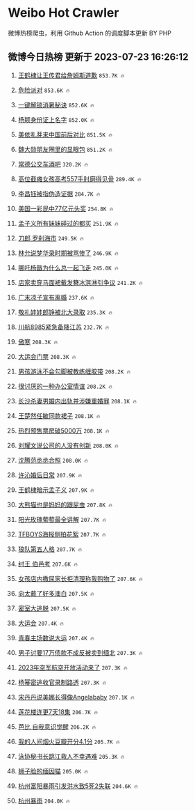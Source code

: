# Weibo Hot Crawler 



微博热榜爬虫，利用 Github Action 的调度脚本更新 BY PHP 


## 微博今日热榜 更新于 2023-07-23 16:26:12 
1. [王鹤棣让王传君给詹姆斯道歉](https://s.weibo.com/weibo?q=%23%E7%8E%8B%E9%B9%A4%E6%A3%A3%E8%AE%A9%E7%8E%8B%E4%BC%A0%E5%90%9B%E7%BB%99%E8%A9%B9%E5%A7%86%E6%96%AF%E9%81%93%E6%AD%89%23&t=31&band_rank=1&Refer=top) `853.7K 🔥` 

1. [危险派对](https://s.weibo.com/weibo?q=%E5%8D%B1%E9%99%A9%E6%B4%BE%E5%AF%B9&t=31&band_rank=2&Refer=top) `853.6K 🔥` 

1. [一键解锁消暑秘诀](https://s.weibo.com/weibo?q=%23%E4%B8%80%E9%94%AE%E8%A7%A3%E9%94%81%E6%B6%88%E6%9A%91%E7%A7%98%E8%AF%80%23&t=31&band_rank=3&Refer=top) `852.6K 🔥` 

1. [杨颖身份证上名字](https://s.weibo.com/weibo?q=%E6%9D%A8%E9%A2%96%E8%BA%AB%E4%BB%BD%E8%AF%81%E4%B8%8A%E5%90%8D%E5%AD%97&t=31&band_rank=4&Refer=top) `852.0K 🔥` 

1. [美依礼芽来中国前后对比](https://s.weibo.com/weibo?q=%23%E7%BE%8E%E4%BE%9D%E7%A4%BC%E8%8A%BD%E6%9D%A5%E4%B8%AD%E5%9B%BD%E5%89%8D%E5%90%8E%E5%AF%B9%E6%AF%94%23&t=31&band_rank=5&Refer=top) `851.5K 🔥` 

1. [魏大勋朋友圈里的显眼包](https://s.weibo.com/weibo?q=%23%E9%AD%8F%E5%A4%A7%E5%8B%8B%E6%9C%8B%E5%8F%8B%E5%9C%88%E9%87%8C%E7%9A%84%E6%98%BE%E7%9C%BC%E5%8C%85%23&t=31&band_rank=6&Refer=top) `851.2K 🔥` 

1. [常德公交车酒吧](https://s.weibo.com/weibo?q=%E5%B8%B8%E5%BE%B7%E5%85%AC%E4%BA%A4%E8%BD%A6%E9%85%92%E5%90%A7&t=31&band_rank=7&Refer=top) `320.2K 🔥` 

1. [高位截瘫女孩高考557手肘磨得见骨](https://s.weibo.com/weibo?q=%23%E9%AB%98%E4%BD%8D%E6%88%AA%E7%98%AB%E5%A5%B3%E5%AD%A9%E9%AB%98%E8%80%83557%E6%89%8B%E8%82%98%E7%A3%A8%E5%BE%97%E8%A7%81%E9%AA%A8%23&t=31&band_rank=8&Refer=top) `289.4K 🔥` 

1. [李昌钰被指伪造证据](https://s.weibo.com/weibo?q=%23%E6%9D%8E%E6%98%8C%E9%92%B0%E8%A2%AB%E6%8C%87%E4%BC%AA%E9%80%A0%E8%AF%81%E6%8D%AE%23&t=31&band_rank=9&Refer=top) `284.7K 🔥` 

1. [美国一彩民中77亿元头奖](https://s.weibo.com/weibo?q=%23%E7%BE%8E%E5%9B%BD%E4%B8%80%E5%BD%A9%E6%B0%91%E4%B8%AD77%E4%BA%BF%E5%85%83%E5%A4%B4%E5%A5%96%23&t=31&band_rank=10&Refer=top) `254.8K 🔥` 

1. [孟子义所有妹妹碰过的都买](https://s.weibo.com/weibo?q=%23%E5%AD%9F%E5%AD%90%E4%B9%89%E6%89%80%E6%9C%89%E5%A6%B9%E5%A6%B9%E7%A2%B0%E8%BF%87%E7%9A%84%E9%83%BD%E4%B9%B0%23&t=31&band_rank=11&Refer=top) `251.9K 🔥` 

1. [刀郎 罗刹海市](https://s.weibo.com/weibo?q=%E5%88%80%E9%83%8E%20%E7%BD%97%E5%88%B9%E6%B5%B7%E5%B8%82&t=31&band_rank=12&Refer=top) `249.5K 🔥` 

1. [林允说梦华录时期被骂惨了](https://s.weibo.com/weibo?q=%23%E6%9E%97%E5%85%81%E8%AF%B4%E6%A2%A6%E5%8D%8E%E5%BD%95%E6%97%B6%E6%9C%9F%E8%A2%AB%E9%AA%82%E6%83%A8%E4%BA%86%23&t=31&band_rank=13&Refer=top) `246.9K 🔥` 

1. [哪吒杨戬为什么总一起飞走](https://s.weibo.com/weibo?q=%E5%93%AA%E5%90%92%E6%9D%A8%E6%88%AC%E4%B8%BA%E4%BB%80%E4%B9%88%E6%80%BB%E4%B8%80%E8%B5%B7%E9%A3%9E%E8%B5%B0&t=31&band_rank=14&Refer=top) `245.0K 🔥` 

1. [店家卖穿马面裙戴发簪冰淇淋引争议](https://s.weibo.com/weibo?q=%23%E5%BA%97%E5%AE%B6%E5%8D%96%E7%A9%BF%E9%A9%AC%E9%9D%A2%E8%A3%99%E6%88%B4%E5%8F%91%E7%B0%AA%E5%86%B0%E6%B7%87%E6%B7%8B%E5%BC%95%E4%BA%89%E8%AE%AE%23&t=31&band_rank=15&Refer=top) `241.2K 🔥` 

1. [广末凉子宣布离婚](https://s.weibo.com/weibo?q=%23%E5%B9%BF%E6%9C%AB%E5%87%89%E5%AD%90%E5%AE%A3%E5%B8%83%E7%A6%BB%E5%A9%9A%23&t=31&band_rank=16&Refer=top) `237.6K 🔥` 

1. [敬礼娃娃郎铮被北大录取](https://s.weibo.com/weibo?q=%23%E6%95%AC%E7%A4%BC%E5%A8%83%E5%A8%83%E9%83%8E%E9%93%AE%E8%A2%AB%E5%8C%97%E5%A4%A7%E5%BD%95%E5%8F%96%23&t=31&band_rank=17&Refer=top) `235.3K 🔥` 

1. [川航8985紧急备降江苏](https://s.weibo.com/weibo?q=%23%E5%B7%9D%E8%88%AA8985%E7%B4%A7%E6%80%A5%E5%A4%87%E9%99%8D%E6%B1%9F%E8%8B%8F%23&t=31&band_rank=18&Refer=top) `232.7K 🔥` 

1. [傲寒](https://s.weibo.com/weibo?q=%E5%82%B2%E5%AF%92&t=31&band_rank=19&Refer=top) `208.3K 🔥` 

1. [大运会门票](https://s.weibo.com/weibo?q=%E5%A4%A7%E8%BF%90%E4%BC%9A%E9%97%A8%E7%A5%A8&t=31&band_rank=20&Refer=top) `208.3K 🔥` 

1. [男孩游泳不会勾脚被教练缠胶带](https://s.weibo.com/weibo?q=%23%E7%94%B7%E5%AD%A9%E6%B8%B8%E6%B3%B3%E4%B8%8D%E4%BC%9A%E5%8B%BE%E8%84%9A%E8%A2%AB%E6%95%99%E7%BB%83%E7%BC%A0%E8%83%B6%E5%B8%A6%23&t=31&band_rank=21&Refer=top) `208.2K 🔥` 

1. [很讨厌的一种办公室情谊](https://s.weibo.com/weibo?q=%E5%BE%88%E8%AE%A8%E5%8E%8C%E7%9A%84%E4%B8%80%E7%A7%8D%E5%8A%9E%E5%85%AC%E5%AE%A4%E6%83%85%E8%B0%8A&t=31&band_rank=22&Refer=top) `208.2K 🔥` 

1. [长沙杀妻男婚内出轨并涉嫌重婚罪](https://s.weibo.com/weibo?q=%23%E9%95%BF%E6%B2%99%E6%9D%80%E5%A6%BB%E7%94%B7%E5%A9%9A%E5%86%85%E5%87%BA%E8%BD%A8%E5%B9%B6%E6%B6%89%E5%AB%8C%E9%87%8D%E5%A9%9A%E7%BD%AA%23&t=31&band_rank=23&Refer=top) `208.1K 🔥` 

1. [王楚然任敏同款裙子](https://s.weibo.com/weibo?q=%23%E7%8E%8B%E6%A5%9A%E7%84%B6%E4%BB%BB%E6%95%8F%E5%90%8C%E6%AC%BE%E8%A3%99%E5%AD%90%23&t=31&band_rank=24&Refer=top) `208.1K 🔥` 

1. [热烈预售票房破5000万](https://s.weibo.com/weibo?q=%23%E7%83%AD%E7%83%88%E9%A2%84%E5%94%AE%E7%A5%A8%E6%88%BF%E7%A0%B45000%E4%B8%87%23&t=31&band_rank=25&Refer=top) `208.1K 🔥` 

1. [刘耀文说公司的人没有创新](https://s.weibo.com/weibo?q=%23%E5%88%98%E8%80%80%E6%96%87%E8%AF%B4%E5%85%AC%E5%8F%B8%E7%9A%84%E4%BA%BA%E6%B2%A1%E6%9C%89%E5%88%9B%E6%96%B0%23&t=31&band_rank=26&Refer=top) `208.0K 🔥` 

1. [沈腾范丞丞合照](https://s.weibo.com/weibo?q=%23%E6%B2%88%E8%85%BE%E8%8C%83%E4%B8%9E%E4%B8%9E%E5%90%88%E7%85%A7%23&t=31&band_rank=27&Refer=top) `208.0K 🔥` 

1. [许沁婚后日常](https://s.weibo.com/weibo?q=%23%E8%AE%B8%E6%B2%81%E5%A9%9A%E5%90%8E%E6%97%A5%E5%B8%B8%23&t=31&band_rank=28&Refer=top) `207.9K 🔥` 

1. [王鹤棣暗示孟子义](https://s.weibo.com/weibo?q=%23%E7%8E%8B%E9%B9%A4%E6%A3%A3%E6%9A%97%E7%A4%BA%E5%AD%9F%E5%AD%90%E4%B9%89%23&t=31&band_rank=29&Refer=top) `207.9K 🔥` 

1. [大熊猫也是妈妈的跟屁虫](https://s.weibo.com/weibo?q=%23%E5%A4%A7%E7%86%8A%E7%8C%AB%E4%B9%9F%E6%98%AF%E5%A6%88%E5%A6%88%E7%9A%84%E8%B7%9F%E5%B1%81%E8%99%AB%23&t=31&band_rank=30&Refer=top) `207.8K 🔥` 

1. [阳光玫瑰葡萄最全讲解](https://s.weibo.com/weibo?q=%E9%98%B3%E5%85%89%E7%8E%AB%E7%91%B0%E8%91%A1%E8%90%84%E6%9C%80%E5%85%A8%E8%AE%B2%E8%A7%A3&t=31&band_rank=31&Refer=top) `207.7K 🔥` 

1. [TFBOYS海报侧拍花絮](https://s.weibo.com/weibo?q=%23TFBOYS%E6%B5%B7%E6%8A%A5%E4%BE%A7%E6%8B%8D%E8%8A%B1%E7%B5%AE%23&t=31&band_rank=32&Refer=top) `207.7K 🔥` 

1. [狼队第五人格](https://s.weibo.com/weibo?q=%E7%8B%BC%E9%98%9F%E7%AC%AC%E4%BA%94%E4%BA%BA%E6%A0%BC&t=31&band_rank=33&Refer=top) `207.7K 🔥` 

1. [纣王 伯邑考](https://s.weibo.com/weibo?q=%E7%BA%A3%E7%8E%8B%20%E4%BC%AF%E9%82%91%E8%80%83&t=31&band_rank=34&Refer=top) `207.6K 🔥` 

1. [女孩店内撒尿家长拒清理称我购物了](https://s.weibo.com/weibo?q=%23%E5%A5%B3%E5%AD%A9%E5%BA%97%E5%86%85%E6%92%92%E5%B0%BF%E5%AE%B6%E9%95%BF%E6%8B%92%E6%B8%85%E7%90%86%E7%A7%B0%E6%88%91%E8%B4%AD%E7%89%A9%E4%BA%86%23&t=31&band_rank=35&Refer=top) `207.6K 🔥` 

1. [向太戴了好多澳白](https://s.weibo.com/weibo?q=%23%E5%90%91%E5%A4%AA%E6%88%B4%E4%BA%86%E5%A5%BD%E5%A4%9A%E6%BE%B3%E7%99%BD%23&t=31&band_rank=36&Refer=top) `207.5K 🔥` 

1. [密室大逃脱](https://s.weibo.com/weibo?q=%E5%AF%86%E5%AE%A4%E5%A4%A7%E9%80%83%E8%84%B1&t=31&band_rank=37&Refer=top) `207.5K 🔥` 

1. [大运会](https://s.weibo.com/weibo?q=%E5%A4%A7%E8%BF%90%E4%BC%9A&t=31&band_rank=38&Refer=top) `207.4K 🔥` 

1. [青春主场数说大运](https://s.weibo.com/weibo?q=%23%E9%9D%92%E6%98%A5%E4%B8%BB%E5%9C%BA%E6%95%B0%E8%AF%B4%E5%A4%A7%E8%BF%90%23&t=31&band_rank=39&Refer=top) `207.4K 🔥` 

1. [男子讨要17万债款不成反被卖到缅北](https://s.weibo.com/weibo?q=%23%E7%94%B7%E5%AD%90%E8%AE%A8%E8%A6%8117%E4%B8%87%E5%80%BA%E6%AC%BE%E4%B8%8D%E6%88%90%E5%8F%8D%E8%A2%AB%E5%8D%96%E5%88%B0%E7%BC%85%E5%8C%97%23&t=31&band_rank=40&Refer=top) `207.3K 🔥` 

1. [2023年空军航空开放活动来了](https://s.weibo.com/weibo?q=%232023%E5%B9%B4%E7%A9%BA%E5%86%9B%E8%88%AA%E7%A9%BA%E5%BC%80%E6%94%BE%E6%B4%BB%E5%8A%A8%E6%9D%A5%E4%BA%86%23&t=31&band_rank=41&Refer=top) `207.3K 🔥` 

1. [杨幂密逃收官录制路透](https://s.weibo.com/weibo?q=%23%E6%9D%A8%E5%B9%82%E5%AF%86%E9%80%83%E6%94%B6%E5%AE%98%E5%BD%95%E5%88%B6%E8%B7%AF%E9%80%8F%23&t=31&band_rank=42&Refer=top) `207.3K 🔥` 

1. [宋丹丹说美娜长得像Angelababy](https://s.weibo.com/weibo?q=%23%E5%AE%8B%E4%B8%B9%E4%B8%B9%E8%AF%B4%E7%BE%8E%E5%A8%9C%E9%95%BF%E5%BE%97%E5%83%8FAngelababy%23&t=31&band_rank=43&Refer=top) `207.1K 🔥` 

1. [莲花楼连更7天18集](https://s.weibo.com/weibo?q=%23%E8%8E%B2%E8%8A%B1%E6%A5%BC%E8%BF%9E%E6%9B%B47%E5%A4%A918%E9%9B%86%23&t=31&band_rank=44&Refer=top) `206.7K 🔥` 

1. [芭比 自我意识觉醒](https://s.weibo.com/weibo?q=%E8%8A%AD%E6%AF%94%20%E8%87%AA%E6%88%91%E6%84%8F%E8%AF%86%E8%A7%89%E9%86%92&t=31&band_rank=45&Refer=top) `206.2K 🔥` 

1. [我的人间烟火豆瓣开分4.1分](https://s.weibo.com/weibo?q=%23%E6%88%91%E7%9A%84%E4%BA%BA%E9%97%B4%E7%83%9F%E7%81%AB%E8%B1%86%E7%93%A3%E5%BC%80%E5%88%864.1%E5%88%86%23&t=31&band_rank=46&Refer=top) `205.7K 🔥` 

1. [泳协秘书长跳江救人不幸遇难](https://s.weibo.com/weibo?q=%23%E6%B3%B3%E5%8D%8F%E7%A7%98%E4%B9%A6%E9%95%BF%E8%B7%B3%E6%B1%9F%E6%95%91%E4%BA%BA%E4%B8%8D%E5%B9%B8%E9%81%87%E9%9A%BE%23&t=31&band_rank=47&Refer=top) `205.3K 🔥` 

1. [狮子脸的缅因猫](https://s.weibo.com/weibo?q=%E7%8B%AE%E5%AD%90%E8%84%B8%E7%9A%84%E7%BC%85%E5%9B%A0%E7%8C%AB&t=31&band_rank=48&Refer=top) `205.0K 🔥` 

1. [杭州富阳暴雨引发洪水致5死2失联](https://s.weibo.com/weibo?q=%23%E6%9D%AD%E5%B7%9E%E5%AF%8C%E9%98%B3%E6%9A%B4%E9%9B%A8%E5%BC%95%E5%8F%91%E6%B4%AA%E6%B0%B4%E8%87%B45%E6%AD%BB2%E5%A4%B1%E8%81%94%23&t=31&band_rank=49&Refer=top) `204.6K 🔥` 

1. [杭州暴雨](https://s.weibo.com/weibo?q=%E6%9D%AD%E5%B7%9E%E6%9A%B4%E9%9B%A8&t=31&band_rank=50&Refer=top) `204.0K 🔥` 

